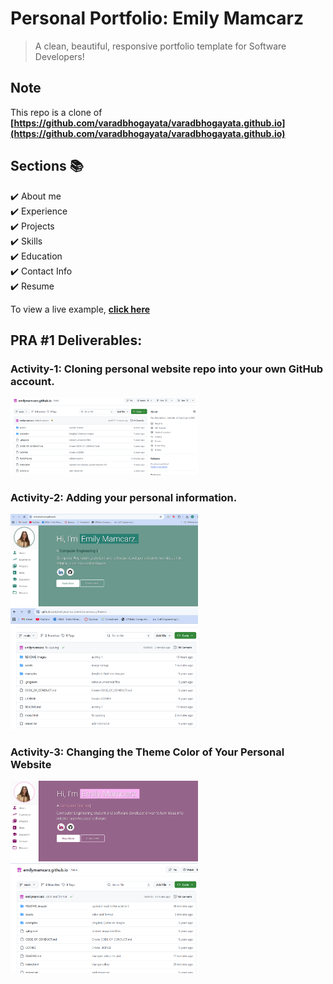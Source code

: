 # Personal Portfolio: Emily Mamcarz
> A clean, beautiful, responsive portfolio template for Software Developers!

## Note
This repo is a clone of **[https://github.com/varadbhogayata/varadbhogayata.github.io](https://github.com/varadbhogayata/varadbhogayata.github.io)**


## Sections 📚
✔️ About me\
✔️ Experience\
✔️ Projects \
✔️ Skills \
✔️ Education\
✔️ Contact Info\
✔️ Resume

To view a live example, **[click here](https://emilymamcarz.github.io/)**

## PRA #1 Deliverables:

### Activity-1: Cloning personal website repo into your own GitHub account.

<img src="README_images/ECE444-PRA1-Activity-1.png" alt="Activity #1 Screenshot" width="300"/>

### Activity-2: Adding your personal information.

<img src="README_images/ECE444-PRA1-Activity-2.1.png" alt="Activity #2.1 Screenshot" width="300"/>

<img src="README_images/ECE444-PRA1-Activity2.2.png" alt="Activity #2.1 Screenshot" width="300"/>

### Activity-3: Changing the Theme Color of Your Personal Website

<img src="README_images/ECE444-PRA1-Activity-3.1.png" alt="Activity #3.1 Screenshot" width="300"/>

<img src="README_images/ECE444-PRA1-Activity-3.2.png" alt="Activity #3.2 Screenshot" width="300"/>
